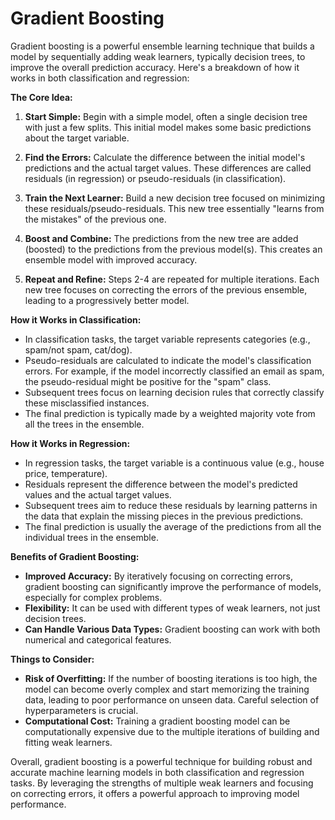 # Gradient Boosting

Gradient boosting is a powerful ensemble learning technique that builds a model by sequentially adding weak learners, typically decision trees, to improve the overall prediction accuracy. Here's a breakdown of how it works in both classification and regression:

**The Core Idea:**

1. **Start Simple:** Begin with a simple model, often a single decision tree with just a few splits. This initial model makes some basic predictions about the target variable.

2. **Find the Errors:** Calculate the difference between the initial model's predictions and the actual target values. These differences are called residuals (in regression) or pseudo-residuals (in classification).

3. **Train the Next Learner:** Build a new decision tree focused on minimizing these residuals/pseudo-residuals. This new tree essentially "learns from the mistakes" of the previous one.

4. **Boost and Combine:** The predictions from the new tree are added (boosted) to the predictions from the previous model(s). This creates an ensemble model with improved accuracy.

5. **Repeat and Refine:** Steps 2-4 are repeated for multiple iterations. Each new tree focuses on correcting the errors of the previous ensemble, leading to a progressively better model.

**How it Works in Classification:**

- In classification tasks, the target variable represents categories (e.g., spam/not spam, cat/dog).
- Pseudo-residuals are calculated to indicate the model's classification errors. For example, if the model incorrectly classified an email as spam, the pseudo-residual might be positive for the "spam" class.
- Subsequent trees focus on learning decision rules that correctly classify these misclassified instances.
- The final prediction is typically made by a weighted majority vote from all the trees in the ensemble.

**How it Works in Regression:**

- In regression tasks, the target variable is a continuous value (e.g., house price, temperature).
- Residuals represent the difference between the model's predicted values and the actual target values.
- Subsequent trees aim to reduce these residuals by learning patterns in the data that explain the missing pieces in the previous predictions.
- The final prediction is usually the average of the predictions from all the individual trees in the ensemble.

**Benefits of Gradient Boosting:**

- **Improved Accuracy:** By iteratively focusing on correcting errors, gradient boosting can significantly improve the performance of models, especially for complex problems.
- **Flexibility:** It can be used with different types of weak learners, not just decision trees.
- **Can Handle Various Data Types:** Gradient boosting can work with both numerical and categorical features.

**Things to Consider:**

- **Risk of Overfitting:** If the number of boosting iterations is too high, the model can become overly complex and start memorizing the training data, leading to poor performance on unseen data. Careful selection of hyperparameters is crucial.
- **Computational Cost:** Training a gradient boosting model can be computationally expensive due to the multiple iterations of building and fitting weak learners.


Overall, gradient boosting is a powerful technique for building robust and accurate machine learning models in both classification and regression tasks. By leveraging the strengths of multiple weak learners and focusing on correcting errors, it offers a powerful approach to improving model performance.

